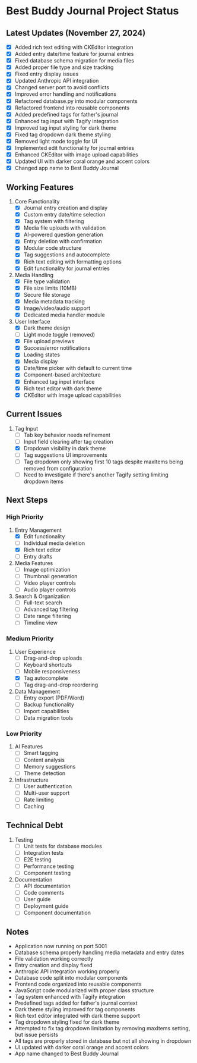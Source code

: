 # Best Buddy Journal Project Status

## Latest Updates (November 27, 2024)
- [x] Added rich text editing with CKEditor integration
- [x] Added entry date/time feature for journal entries
- [x] Fixed database schema migration for media files
- [x] Added proper file type and size tracking
- [x] Fixed entry display issues
- [x] Updated Anthropic API integration
- [x] Changed server port to avoid conflicts
- [x] Improved error handling and notifications
- [x] Refactored database.py into modular components
- [x] Refactored frontend into reusable components
- [x] Added predefined tags for father's journal
- [x] Enhanced tag input with Tagify integration
- [x] Improved tag input styling for dark theme
- [x] Fixed tag dropdown dark theme styling
- [x] Removed light mode toggle for UI
- [x] Implemented edit functionality for journal entries
- [x] Enhanced CKEditor with image upload capabilities
- [x] Updated UI with darker coral orange and accent colors
- [x] Changed app name to Best Buddy Journal

## Working Features
1. Core Functionality
   - [x] Journal entry creation and display
   - [x] Custom entry date/time selection
   - [x] Tag system with filtering
   - [x] Media file uploads with validation
   - [x] AI-powered question generation
   - [x] Entry deletion with confirmation
   - [x] Modular code structure
   - [x] Tag suggestions and autocomplete
   - [x] Rich text editing with formatting options
   - [x] Edit functionality for journal entries

2. Media Handling
   - [x] File type validation
   - [x] File size limits (10MB)
   - [x] Secure file storage
   - [x] Media metadata tracking
   - [x] Image/video/audio support
   - [x] Dedicated media handler module

3. User Interface
   - [x] Dark theme design
   - [ ] Light mode toggle (removed)
   - [x] File upload previews
   - [x] Success/error notifications
   - [x] Loading states
   - [x] Media display
   - [x] Date/time picker with default to current time
   - [x] Component-based architecture
   - [x] Enhanced tag input interface
   - [x] Rich text editor with dark theme
   - [x] CKEditor with image upload capabilities

## Current Issues
1. Tag Input
   - [ ] Tab key behavior needs refinement
   - [ ] Input field clearing after tag creation
   - [x] Dropdown visibility in dark theme
   - [ ] Tag suggestions UI improvements
   - [ ] Tag dropdown only showing first 10 tags despite maxItems being removed from configuration
   - [ ] Need to investigate if there's another Tagify setting limiting dropdown items

## Next Steps

### High Priority
1. Entry Management
   - [x] Edit functionality
   - [ ] Individual media deletion
   - [x] Rich text editor
   - [ ] Entry drafts

2. Media Features
   - [ ] Image optimization
   - [ ] Thumbnail generation
   - [ ] Video player controls
   - [ ] Audio player controls

3. Search & Organization
   - [ ] Full-text search
   - [ ] Advanced tag filtering
   - [ ] Date range filtering
   - [ ] Timeline view

### Medium Priority
1. User Experience
   - [ ] Drag-and-drop uploads
   - [ ] Keyboard shortcuts
   - [ ] Mobile responsiveness
   - [x] Tag autocomplete
   - [ ] Tag drag-and-drop reordering

2. Data Management
   - [ ] Entry export (PDF/Word)
   - [ ] Backup functionality
   - [ ] Import capabilities
   - [ ] Data migration tools

### Low Priority
1. AI Features
   - [ ] Smart tagging
   - [ ] Content analysis
   - [ ] Memory suggestions
   - [ ] Theme detection

2. Infrastructure
   - [ ] User authentication
   - [ ] Multi-user support
   - [ ] Rate limiting
   - [ ] Caching

## Technical Debt
1. Testing
   - [ ] Unit tests for database modules
   - [ ] Integration tests
   - [ ] E2E testing
   - [ ] Performance testing
   - [ ] Component testing

2. Documentation
   - [ ] API documentation
   - [ ] Code comments
   - [ ] User guide
   - [ ] Deployment guide
   - [ ] Component documentation

## Notes
- Application now running on port 5001
- Database schema properly handling media metadata and entry dates
- File validation working correctly
- Entry creation and display fixed
- Anthropic API integration working properly
- Database code split into modular components
- Frontend code organized into reusable components
- JavaScript code modularized with proper class structure
- Tag system enhanced with Tagify integration
- Predefined tags added for father's journal context
- Dark theme styling improved for tag components
- Rich text editor integrated with dark theme support
- Tag dropdown styling fixed for dark theme
- Attempted to fix tag dropdown limitation by removing maxItems setting, but issue persists
- All tags are properly stored in database but not all showing in dropdown
- UI updated with darker coral orange and accent colors
- App name changed to Best Buddy Journal
